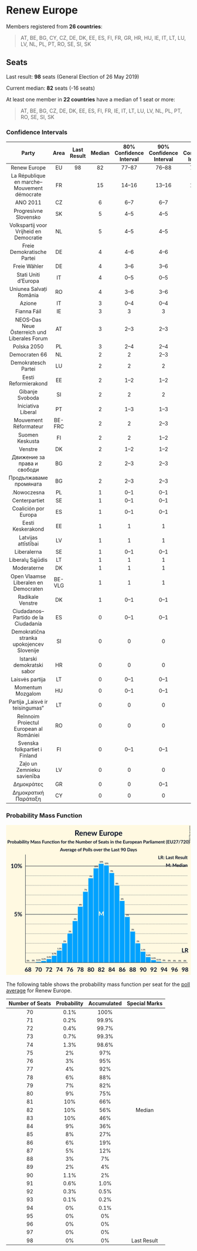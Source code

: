 # Renew Europe

Members registered from **26 countries**:

> AT, BE, BG, CY, CZ, DE, DK, EE, ES, FI, FR, GR, HR, HU, IE, IT, LT, LU, LV, NL, PL, PT, RO, SE, SI, SK

## Seats

Last result: **98** seats (General Election of 26 May 2019)

Current median: **82** seats (-16 seats)

At least one member in **22 countries** have a median of 1 seat or more:

> AT, BE, BG, CZ, DE, DK, EE, ES, FI, FR, IE, IT, LT, LU, LV, NL, PL, PT, RO, SE, SI, SK

### Confidence Intervals

| Party | Area | Last Result | Median | 80% Confidence Interval | 90% Confidence Interval | 95% Confidence Interval | 99% Confidence Interval |
|:-----:|:----:|:-----------:|:------:|:-----------------------:|:-----------------------:|:-----------------------:|:-----------------------:|
| Renew Europe | EU | 98 | 82 | 77–87 | 76–88 | 74–89 | 72–91 |
| La République en marche–Mouvement démocrate | FR | | 15 | 14–16 | 13–16 | 13–17 | 11–18 |
| ANO 2011 | CZ | | 6 | 6–7 | 6–7 | 6–7 | 6–7 |
| Progresívne Slovensko | SK | | 5 | 4–5 | 4–5 | 4–5 | 4–6 |
| Volkspartij voor Vrijheid en Democratie | NL | | 5 | 4–5 | 4–5 | 4–6 | 4–6 |
| Freie Demokratische Partei | DE | | 4 | 4–6 | 4–6 | 3–6 | 3–6 |
| Freie Wähler | DE | | 4 | 3–6 | 3–6 | 2–6 | 2–6 |
| Stati Uniti d’Europa | IT | | 4 | 0–5 | 0–5 | 0–5 | 0–5 |
| Uniunea Salvați România | RO | | 4 | 3–6 | 3–6 | 3–7 | 3–7 |
| Azione | IT | | 3 | 0–4 | 0–4 | 0–5 | 0–5 |
| Fianna Fáil | IE | | 3 | 3 | 3 | 3 | 3 |
| NEOS–Das Neue Österreich und Liberales Forum | AT | | 3 | 2–3 | 2–3 | 2–3 | 2–3 |
| Polska 2050 | PL | | 3 | 2–4 | 2–4 | 2–4 | 2–5 |
| Democraten 66 | NL | | 2 | 2 | 2–3 | 2–3 | 2–3 |
| Demokratesch Partei | LU | | 2 | 2 | 2 | 2 | 2 |
| Eesti Reformierakond | EE | | 2 | 1–2 | 1–2 | 1–2 | 1–2 |
| Gibanje Svoboda | SI | | 2 | 2 | 2 | 2 | 2–3 |
| Iniciativa Liberal | PT | | 2 | 1–3 | 1–3 | 1–3 | 1–3 |
| Mouvement Réformateur | BE-FRC | | 2 | 2 | 2–3 | 2–3 | 2–3 |
| Suomen Keskusta | FI | | 2 | 2 | 1–2 | 1–2 | 1–2 |
| Venstre | DK | | 2 | 1–2 | 1–2 | 1–2 | 1–2 |
| Движение за права и свободи | BG | | 2 | 2–3 | 2–3 | 2–3 | 2–3 |
| Продължаваме промяната | BG | | 2 | 2–3 | 2–3 | 2–3 | 1–3 |
| .Nowoczesna | PL | | 1 | 0–1 | 0–1 | 0–1 | 0–1 |
| Centerpartiet | SE | | 1 | 0–1 | 0–1 | 0–1 | 0–1 |
| Coalición por Europa | ES | | 1 | 0–1 | 0–1 | 0–2 | 0–2 |
| Eesti Keskerakond | EE | | 1 | 1 | 1 | 1 | 1 |
| Latvijas attīstībai | LV | | 1 | 1 | 1 | 1 | 1 |
| Liberalerna | SE | | 1 | 0–1 | 0–1 | 0–1 | 0–1 |
| Liberalų Sąjūdis | LT | | 1 | 1 | 1 | 0–1 | 0–1 |
| Moderaterne | DK | | 1 | 1 | 1 | 0–1 | 0–1 |
| Open Vlaamse Liberalen en Democraten | BE-VLG | | 1 | 1 | 1 | 1 | 0–1 |
| Radikale Venstre | DK | | 1 | 0–1 | 0–1 | 0–1 | 0–1 |
| Ciudadanos–Partido de la Ciudadanía | ES | | 0 | 0–1 | 0–1 | 0–1 | 0–1 |
| Demokratična stranka upokojencev Slovenije | SI | | 0 | 0 | 0 | 0 | 0 |
| Istarski demokratski sabor | HR | | 0 | 0 | 0 | 0 | 0 |
| Laisvės partija | LT | | 0 | 0–1 | 0–1 | 0–1 | 0–1 |
| Momentum Mozgalom | HU | | 0 | 0–1 | 0–1 | 0–1 | 0–1 |
| Partija „Laisvė ir teisingumas“ | LT | | 0 | 0 | 0 | 0 | 0 |
| Reînnoim Proiectul European al României | RO | | 0 | 0 | 0 | 0 | 0–2 |
| Svenska folkpartiet i Finland | FI | | 0 | 0–1 | 0–1 | 0–1 | 0–1 |
| Zaļo un Zemnieku savienība | LV | | 0 | 0 | 0 | 0 | 0–1 |
| Δημοκράτες | GR | | 0 | 0 | 0–1 | 0–1 | 0–1 |
| Δημοκρατική Παράταξη | CY | | 0 | 0 | 0 | 0 | 0 |

### Probability Mass Function

![Graph with seats probability mass function not yet produced](average-2024-06-05-seats-pmf-reneweurope.png "Seats Probability Mass Function")

The following table shows the probability mass function per seat for the [poll average](average-2024-06-05.html) for Renew Europe.

| Number of Seats | Probability | Accumulated | Special Marks |
|:---------------:|:-----------:|:-----------:|:-------------:|
| 70 | 0.1% | 100% |  |
| 71 | 0.2% | 99.9% |  |
| 72 | 0.4% | 99.7% |  |
| 73 | 0.7% | 99.3% |  |
| 74 | 1.3% | 98.6% |  |
| 75 | 2% | 97% |  |
| 76 | 3% | 95% |  |
| 77 | 4% | 92% |  |
| 78 | 6% | 88% |  |
| 79 | 7% | 82% |  |
| 80 | 9% | 75% |  |
| 81 | 10% | 66% |  |
| 82 | 10% | 56% | Median |
| 83 | 10% | 46% |  |
| 84 | 9% | 36% |  |
| 85 | 8% | 27% |  |
| 86 | 6% | 19% |  |
| 87 | 5% | 12% |  |
| 88 | 3% | 7% |  |
| 89 | 2% | 4% |  |
| 90 | 1.1% | 2% |  |
| 91 | 0.6% | 1.0% |  |
| 92 | 0.3% | 0.5% |  |
| 93 | 0.1% | 0.2% |  |
| 94 | 0% | 0.1% |  |
| 95 | 0% | 0% |  |
| 96 | 0% | 0% |  |
| 97 | 0% | 0% |  |
| 98 | 0% | 0% | Last Result |


